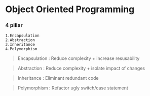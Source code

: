 # Object Oriented Programming

### 4 pillar

    1.Encapsulation
    2.Abstraction
    3.Inheritance
    4.Polymorphism

> Encapsulation : Reduce complexity + increase resusability

> Abstraction : Reduce complexity + isolate impact of changes

> Inheritance : Eliminant redundant code

> Polymorphism : Refactor ugly switch/case statement
